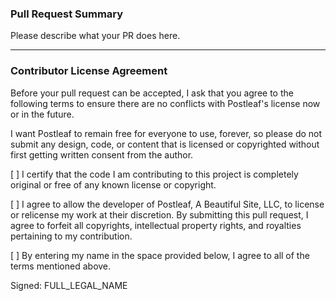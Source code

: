 ### Pull Request Summary

Please describe what your PR does here.

---

### Contributor License Agreement

Before your pull request can be accepted, I ask that you agree to the following terms to ensure there are no conflicts with Postleaf's license now or in the future.

I want Postleaf to remain free for everyone to use, forever, so please do not submit any design, code, or content that is licensed or copyrighted without first getting written consent from the author.

[ ] I certify that the code I am contributing to this project is completely original or free of any known license or copyright.

[ ] I agree to allow the developer of Postleaf, A Beautiful Site, LLC, to license or relicense my work at their discretion. By submitting this pull request, I agree to forfeit all copyrights, intellectual property rights, and royalties pertaining to my contribution.

[ ] By entering my name in the space provided below, I agree to all of the terms mentioned above.

Signed: FULL_LEGAL_NAME
